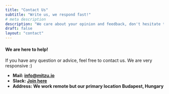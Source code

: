 ```yaml
---
title: "Contact Us"
subtitle: "Write us, we respond fast!"
# meta description
description: "We care about your opinion and feedback, don't hesitate to write us!"
draft: false
layout: "contact"
---
```


#### We are here to help!

If you have any question or advice, feel free to contact us. We are very responsive :)

- **Mail: info@mitzu.io**
- **Slack: [Join here](https://join.slack.com/t/mitzu-io/shared_invite/zt-1h1ykr93a-_VtVu0XshfspFjOg6sczKg)**
- **Address: We work remote but our primary location Budapest, Hungary**
